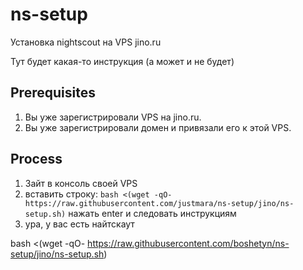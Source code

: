 # ns-setup
Установка nightscout на VPS jino.ru

Тут будет какая-то инструкция (а может и не будет)

## Prerequisites
1. Вы уже зарегистрировали VPS на jino.ru.
2. Вы уже зарегистрировали домен и привязали его к этой VPS.

## Process
1. Зайт в консоль своей VPS
2. вставить строку: `bash <(wget -qO- https://raw.githubusercontent.com/justmara/ns-setup/jino/ns-setup.sh)` нажать enter и следовать инструкциям
3. ура, у вас есть найтскаут



bash <(wget -qO- https://raw.githubusercontent.com/boshetyn/ns-setup/jino/ns-setup.sh)

